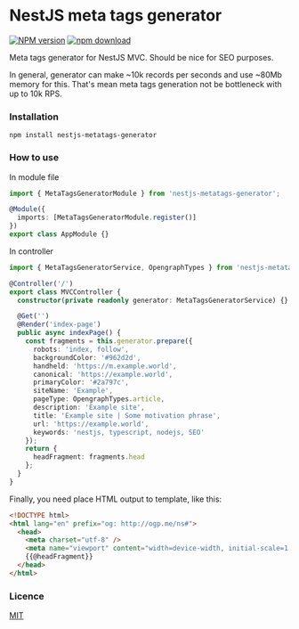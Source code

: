 # NestJS meta tags generator

[![NPM version][npm-image]][npm-url]
[![npm download][download-image]][download-url]

[npm-image]: https://img.shields.io/npm/v/nestjs-metatags-generator.svg?style=flat-square
[npm-url]: https://npmjs.org/package/nestjs-metatags-generator
[download-image]: https://img.shields.io/npm/dm/nestjs-metatags-generator.svg?style=flat-square
[download-url]: https://npmjs.org/package/nestjs-metatags-generator

Meta tags generator for NestJS MVC. Should be nice for SEO purposes.

In general, generator can make ~10k records per seconds and use ~80Mb memory for this.
That's mean meta tags generation not be bottleneck with up to 10k RPS.

### Installation

```shell script
npm install nestjs-metatags-generator
```

### How to use

In module file

```typescript
import { MetaTagsGeneratorModule } from 'nestjs-metatags-generator';

@Module({
  imports: [MetaTagsGeneratorModule.register()]
})
export class AppModule {}
```

In controller

```typescript
import { MetaTagsGeneratorService, OpengraphTypes } from 'nestjs-metatags-generator';

@Controller('/')
export class MVCController {
  constructor(private readonly generator: MetaTagsGeneratorService) {}

  @Get('')
  @Render('index-page')
  public async indexPage() {
    const fragments = this.generator.prepare({
      robots: 'index, follow',
      backgroundColor: '#962d2d',
      handheld: 'https://m.example.world',
      canonical: 'https://example.world',
      primaryColor: '#2a797c',
      siteName: 'Example',
      pageType: OpengraphTypes.article,
      description: 'Example site',
      title: 'Example site | Some motivation phrase',
      url: 'https://example.world',
      keywords: 'nestjs, typescript, nodejs, SEO'
    });
    return {
      headFragment: fragments.head
    };
  }
}
```

Finally, you need place HTML output to template, like this:

```html
<!DOCTYPE html>
<html lang="en" prefix="og: http://ogp.me/ns#">
  <head>
    <meta charset="utf-8" />
    <meta name="viewport" content="width=device-width, initial-scale=1.0" />
    {{@headFragment}}
  </head>
</html>
```

### Licence

[MIT](./LICENSE)
